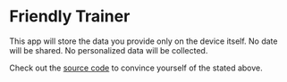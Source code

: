 # Friendly Trainer

This app will store the data you provide only on the device itself. No date will be shared.
No personalized data will be collected.

Check out the [source code](https://github.com/MarcusHomunculus/FriendlyTrainer) to convince
yourself of the stated above.
